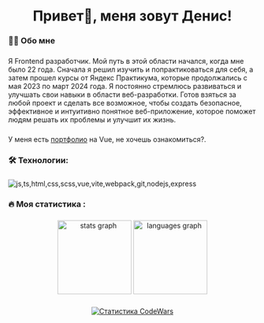 ###

<h1 align="center">Привет👋, меня зовут Денис!</h1>

###

<h3 align="left">👩‍💻  Обо мне</h3>

###

<p align="left">Я Frontend разработчик. Мой путь в этой области начался, когда мне было 22 года. Сначала я решил изучить и попрактиковаться для себя, а затем прошел курсы от Яндекс Практикума, которые продолжались с мая 2023 по март 2024 года. Я постоянно стремлюсь развиваться и улучшать свои навыки в области веб-разработки. Готов взяться за любой проект и сделать все возможное, чтобы создать безопасное, эффективное и интуитивно понятное веб-приложение, которое поможет людям решать их проблемы и улучшит их жизнь.</p>

###

<p align="left">У меня есть <a href="https://vue-portfolio-kararakt.vercel.app" rel="noreferrer" target="_blank">портфолио</a> на Vue, не хочешь ознакомиться?.
</p>

###

<h3 align="left">🛠 Технологии:</h3>

###

<p align="left">
    <img src="https://skillicons.dev/icons?i=js,ts,html,css,scss,vue,vite,webpack,git,nodejs,express" alt="js,ts,html,css,scss,vue,vite,webpack,git,nodejs,express" />
</p>

###

<h3 align="left">🔥   Моя статистика :</h3>

###

<div align="center">
  <img src="https://github-readme-stats.vercel.app/api?username=kararakt&hide_title=false&hide_rank=false&show_icons=true&disable_animations=false&theme=dracula&locale=en&hide_border=false&order=1" height="150" alt="stats graph"  />
  <img src="https://github-readme-stats.vercel.app/api/top-langs?username=kararakt&locale=en&hide_title=false&layout=compact&card_width=320&langs_count=5&theme=dracula&hide_border=false&order=2" height="150" alt="languages graph"  />
</div>

###

<p align="center">
  <a href="https://www.codewars.com/users/Kararakt" rel="noreferrer" target="_blank">
    <img src="https://github.r2v.ch/codewars?user=Kararakt" alt="Статистика CodeWars" />
  </a>
</p>

###
